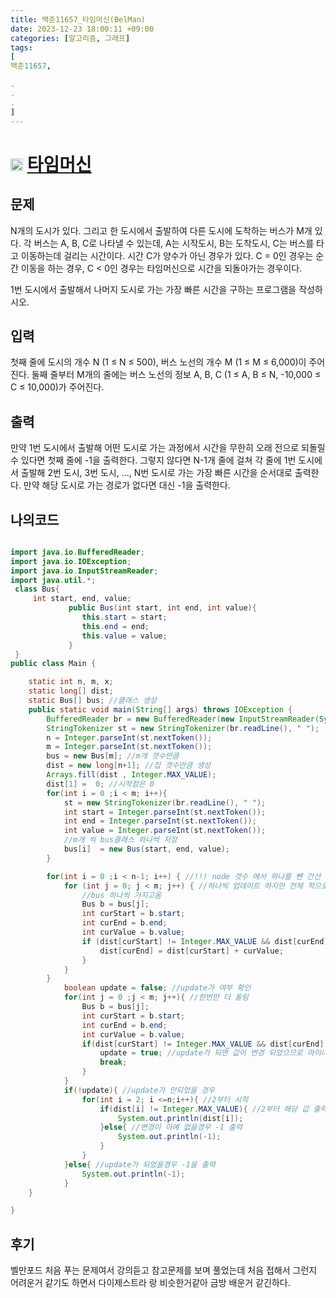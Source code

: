 ```yaml
---
title: 백준11657_타임머신(BelMan)
date: 2023-12-23 18:00:11 +09:00
categories: [알고리즘, 그래프]
tags:
[
백준11657,

.
.
.
]
---
```


# <img width="20px"  src="https://d2gd6pc034wcta.cloudfront.net/tier/12.svg" class="solvedac-tier"> [타임머신](https://www.acmicpc.net/problem/11657) 



## 문제
<p>N개의 도시가 있다. 그리고 한 도시에서 출발하여 다른 도시에 도착하는 버스가 M개 있다. 각 버스는 A, B, C로 나타낼 수 있는데, A는 시작도시, B는 도착도시, C는 버스를 타고 이동하는데 걸리는 시간이다. 시간 C가 양수가 아닌 경우가 있다. C = 0인 경우는 순간 이동을 하는 경우, C < 0인 경우는 타임머신으로 시간을 되돌아가는 경우이다.</p>

<p>1번 도시에서 출발해서 나머지 도시로 가는 가장 빠른 시간을 구하는 프로그램을 작성하시오.</p>

## 입력
<p>첫째 줄에 도시의 개수 N (1 ≤ N ≤ 500), 버스 노선의 개수 M (1 ≤ M ≤ 6,000)이 주어진다. 둘째 줄부터 M개의 줄에는 버스 노선의 정보 A, B, C (1 ≤ A, B ≤ N, -10,000 ≤ C ≤ 10,000)가 주어진다. </p>

## 출력
<p>만약 1번 도시에서 출발해 어떤 도시로 가는 과정에서 시간을 무한히 오래 전으로 되돌릴 수 있다면 첫째 줄에 -1을 출력한다. 그렇지 않다면 N-1개 줄에 걸쳐 각 줄에 1번 도시에서 출발해 2번 도시, 3번 도시, ..., N번 도시로 가는 가장 빠른 시간을 순서대로 출력한다. 만약 해당 도시로 가는 경로가 없다면 대신 -1을 출력한다.</p>

## 나의코드
```java

import java.io.BufferedReader;
import java.io.IOException;
import java.io.InputStreamReader;
import java.util.*;
 class Bus{
     int start, end, value;
             public Bus(int start, int end, int value){
                this.start = start;
                this.end = end;
                this.value = value;
             }
 }
public class Main {

    static int n, m, x;
    static long[] dist;
    static Bus[] bus; //클래스 생성
    public static void main(String[] args) throws IOException {
        BufferedReader br = new BufferedReader(new InputStreamReader(System.in));
        StringTokenizer st = new StringTokenizer(br.readLine(), " ");
        n = Integer.parseInt(st.nextToken());
        m = Integer.parseInt(st.nextToken());
        bus = new Bus[m]; //m개 갯수만큼 
        dist = new long[n+1]; //집 갯수만큼 생성
        Arrays.fill(dist , Integer.MAX_VALUE);
        dist[1] =  0; //시작점은 0 
        for(int i = 0 ;i < m; i++){
            st = new StringTokenizer(br.readLine(), " ");
            int start = Integer.parseInt(st.nextToken());
            int end = Integer.parseInt(st.nextToken());
            int value = Integer.parseInt(st.nextToken());
            //m개 씩 bus클래스 하나씩 저장
            bus[i]  = new Bus(start, end, value);
        }

        for(int i = 0 ;i < n-1; i++) { //!!! node 갯수 에서 하나를 뺀 간선 만큼 for문 돌리기 !!!
            for (int j = 0; j < m; j++) { //하나씩 업데이트 하지만 전체 적으로 돌려도 상관은 없음
                //bus 하나씩 가지고옴
                Bus b = bus[j];
                int curStart = b.start;
                int curEnd = b.end;
                int curValue = b.value;
                if (dist[curStart] != Integer.MAX_VALUE && dist[curEnd] > dist[curStart] + curValue) {
                    dist[curEnd] = dist[curStart] + curValue;
                }
            }
        }
            boolean update = false; //update가 여부 확인
            for(int j = 0 ;j < m; j++){ //한번만 더 돌림
                Bus b = bus[j];
                int curStart = b.start;
                int curEnd = b.end;
                int curValue = b.value;
                if(dist[curStart] != Integer.MAX_VALUE && dist[curEnd] > dist[curStart] +  curValue){
                    update = true; //update가 되면 값이 변경 되었으므로 마이너가 되었다는것
                    break;
                }
            }
            if(!update){ //update가 안되었을 경우
                for(int i = 2; i <=n;i++){ //2부터 시작 
                    if(dist[i] != Integer.MAX_VALUE){ //2부터 해당 값 출력 
                        System.out.println(dist[i]);
                    }else{ //변경이 아예 없을경우 -1 출력
                        System.out.println(-1);
                    }
                }
            }else{ //update가 되었을경우 -1을 출력
                System.out.println(-1);
            }
    }

}

```

## 후기
<p>벨만포드 처음 푸는 문제여서 강의듣고 참고문제를 보며 풀었는데 처음 접해서 그런지 어려운거 같기도 하면서 다이제스트라 랑 비슷한거같아 금방
배운거 같긴하다.</p>
